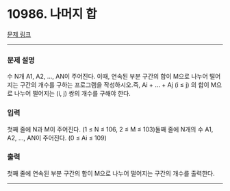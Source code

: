 # 10986. 나머지 합 

[문제 링크](https://www.acmicpc.net/problem/10986) 

---
### 문제 설명

 수 N개 A1, A2, ..., AN이 주어진다. 이때, 연속된 부분 구간의 합이 M으로 나누어 떨어지는 구간의 개수를 구하는 프로그램을 작성하시오.즉, Ai + ... + Aj (i ≤ j) 의 합이 M으로 나누어 떨어지는 (i, j) 쌍의 개수를 구해야 한다.

### 입력 

 첫째 줄에 N과 M이 주어진다. (1 ≤ N ≤ 106, 2 ≤ M ≤ 103)둘째 줄에 N개의 수 A1, A2, ..., AN이 주어진다. (0 ≤ Ai ≤ 109)

### 출력 

 첫째 줄에 연속된 부분 구간의 합이 M으로 나누어 떨어지는 구간의 개수를 출력한다.

---
